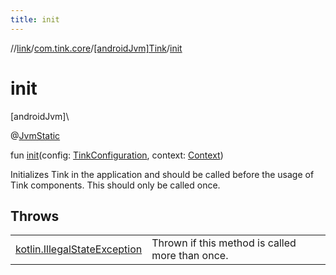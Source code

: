 ```yaml
---
title: init
---
```

//[link](../../../index.html)/[com.tink.core](../index.html)/[[androidJvm]Tink](index.html)/[init](init.html)



# init



[androidJvm]\




@[JvmStatic](https://kotlinlang.org/api/latest/jvm/stdlib/kotlin.jvm/-jvm-static/index.html)



fun [init](init.html)(config: [TinkConfiguration](../../com.tink.service.network/[android-jvm]-tink-configuration/index.html), context: [Context](https://developer.android.com/reference/kotlin/android/content/Context.html))



Initializes Tink in the application and should be called before the usage of Tink components. This should only be called once.



## Throws


| | |
|---|---|
| [kotlin.IllegalStateException](https://kotlinlang.org/api/latest/jvm/stdlib/kotlin/-illegal-state-exception/index.html) | Thrown if this method is called more than once. |



